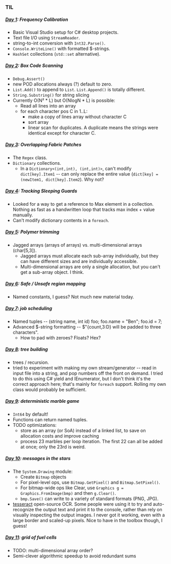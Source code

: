 ### TIL

##### [Day 1](https://adventofcode.com/2018/day/1): Frequency Calibration
- Basic Visual Studio setup for C# desktop projects.
- Text file I/O using `StreamReader`.
- string-to-int conversion with `Int32.Parse()`.
- `Console.WriteLine()` with formatted $-strings.
- `HashSet` collections (`std::set` alternative).

##### [Day 2](https://adventofcode.com/2018/day/2): Box Code Scanning
- `Debug.Assert()`
- new POD allocations always (?) default to zero.
- `List.Add()` to append to `List`. `List.Append()` is totally different.
- `String.Substring()` for string slicing
- Currently O(N² * L) but O(NlogN * L) is possible:
  - Read all lines into an array
  - for each character pos C in 1..L:
    - make a copy of lines array without character C
    - sort array
    - linear scan for duplicates. A duplicate means the strings were identical
      except for character C. 

##### [Day 3](https://adventofcode.com/2018/day/3): Overlapping Fabric Patches
- The `Regex` class.
- `Dictionary` collections.
  - In a `Dictionary<(int,int), (int,int)>`, can't modify `dict[key].Item1` --
    can only replace the entire value (`dict[key] = (newItem1, dict[key].Item2`).
    Why not?

##### [Day 4](https://adventofcode.com/2018/day/4): Tracking Sleeping Guards
- Looked for a way to get a reference to Max element in a collection. Nothing
  as fast as a handwritten loop that tracks max index + value manually.
- Can't modify dictionary contents in a `foreach`.


##### [Day 5](https://adventofcode.com/2018/day/5): Polymer trimming
- Jagged arrays (arrays of arrays) vs. multi-dimensional arrays (char[5,3]).
  - Jagged arrays must allocate each sub-array individually, but they can
    have different sizes and are individually accessible.
  - Multi-dimensional arrays are only a single allocation, but you can't
    get a sub-array object. I think.

##### [Day 6](https://adventofcode.com/2018/day/6): Safe / Unsafe region mapping
- Named constants, I guess? Not much new material today.

##### [Day 7](https://adventofcode.com/2018/day/7): job scheduling
- Named tuples -- (string name, int id) foo; foo.name = "Ben"; foo.id = 7;
- Advanced $-string formatting -- $"{count,3:D} will be padded to three characters".
  - How to pad with zeroes? Floats? Hex?

##### [Day 8](https://adventofcode.com/2018/day/8): tree building
- trees / recursion.
- tried to experiment with making my own stream/generator -- read in input file
  into a string, and pop numbers off the front on demand. I tried to do this using
  C# yield and IEnumerator, but I don't think it's the correct approach here; that's
  mainly for `foreach` support. Rolling my own class would probably be sufficient.

##### [Day 9](https://adventofcode.com/2018/day/9): deterministic marble game
- `Int64` by default!
- Functions can return named tuples.
- TODO optimizations:
  - store as an array (or SoA) instead of a linked list, to save on allocation costs
    and improve caching
  - process 23 marbles per loop iteration. The first 22 can all be added at once;
    only the 23rd is weird.

##### [Day 10](https://adventofcode.com/2018/day/10): messages in the stars
- The `System.Drawing` module:
  - Create `Bitmap` objects
  - For pixel-level ops, use `Bitmap.GetPixel()` and `Bitmap.SetPixel()`.
  - For bitmap-wide ops like Clear, use `Graphics g = Graphics.FromImage(bmp)` and then `g.Clear()`.
  - `bmp.Save()` can write to a variety of standard formats (PNG, JPG).
- [tesseract](https://github.com/tesseract-ocr/tesseract) open-source OCR. Some people were using
  it to try and auto-recognize the output text and print it to the console, rather than rely on
  visually inspecting the output images. I never got it working, even with a large border and
  scaled-up pixels. Nice to have in the toolbox though, I guess!

##### [Day 11](https://adventofcode.com/2018/day/11): grid of fuel cells
- TODO: multi-dimensional array order?
- Semi-clever algorithmic speedup to avoid redundant sums


